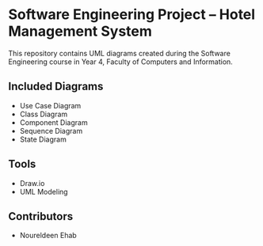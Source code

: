 # Software Engineering Project – Hotel Management System

This repository contains UML diagrams created during the Software Engineering course in Year 4, Faculty of Computers and Information.

## Included Diagrams
- Use Case Diagram
- Class Diagram
- Component Diagram
- Sequence Diagram
- State Diagram

## Tools
- Draw.io
- UML Modeling

## Contributors
- Noureldeen Ehab

